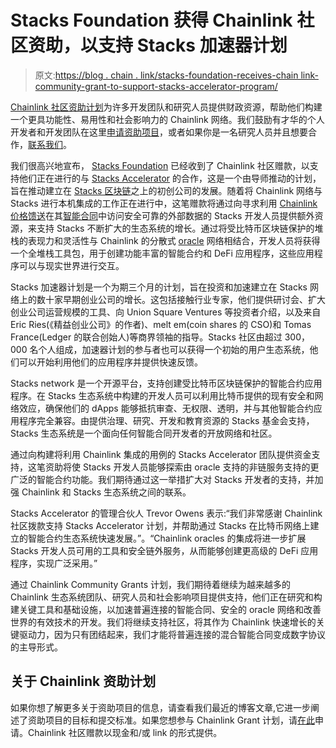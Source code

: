 # Stacks Foundation 获得 Chainlink 社区资助，以支持 Stacks 加速器计划

> 原文:[https://blog . chain . link/stacks-foundation-receives-chain link-community-grant-to-support-stacks-accelerator-program/](https://blog.chain.link/stacks-foundation-receives-chainlink-community-grant-to-support-stacks-accelerator-program/)

[Chainlink 社区资助计划](https://blog.chain.link/introducing-the-chainlink-community-grant-program/)为许多开发团队和研究人员提供财政资源，帮助他们构建一个更具功能性、易用性和社会影响力的 Chainlink 网络。我们鼓励有才华的个人开发者和开发团队在这里[申请资助项目](https://chainlinkgrants.typeform.com/to/efEbsq)，或者如果你是一名研究人员并且想要合作，[联系我们](/cdn-cgi/l/email-protection#a5d7c0d6c0c4d7c6cde5c6cdc4cccbc9cccbcec9c4c7d68bc6cac8)。

我们很高兴地宣布， [Stacks Foundation](https://stacks.org/) 已经收到了 Chainlink 社区赠款，以支持他们正在进行的与 [Stacks Accelerator](https://stacks.ac/) 的合作，这是一个由导师推动的计划，旨在推动建立在 [Stacks 区块链](https://www.stacks.co/)之上的初创公司的发展。随着将 Chainlink 网络与 Stacks 进行本机集成的工作正在进行中，这笔赠款将通过向寻求利用 [Chainlink 价格馈送](https://chain.link/solutions/defi)在其[智能合同](https://chain.link/education/smart-contracts)中访问安全可靠的外部数据的 Stacks 开发人员提供额外资源，来支持 Stacks 不断扩大的生态系统的增长。通过将受比特币区块链保护的堆栈的表现力和灵活性与 Chainlink 的分散式 [oracle](https://chain.link/education/blockchain-oracles) 网络相结合，开发人员将获得一个全堆栈工具包，用于创建功能丰富的智能合约和 DeFi 应用程序，这些应用程序可以与现实世界进行交互。

Stacks 加速器计划是一个为期三个月的计划，旨在投资和加速建立在 Stacks 网络上的数十家早期创业公司的增长。这包括接触行业专家，他们提供研讨会、扩大创业公司运营规模的工具、向 Union Square Ventures 等投资者介绍，以及来自 Eric Ries(《精益创业公司》的作者)、melt em(coin shares 的 CSO)和 Tomas France(Ledger 的联合创始人)等商界领袖的指导。Stacks 社区由超过 300，000 名个人组成，加速器计划的参与者也可以获得一个初始的用户生态系统，他们可以开始利用他们的应用程序并提供快速反馈。

Stacks network 是一个开源平台，支持创建受比特币区块链保护的智能合约应用程序。在 Stacks 生态系统中构建的开发人员可以利用比特币提供的现有安全和网络效应，确保他们的 dApps 能够抵抗审查、无权限、透明，并与其他智能合约应用程序完全兼容。由提供治理、研究、开发和教育资源的 Stacks 基金会支持，Stacks 生态系统是一个面向任何智能合同开发者的开放网络和社区。

通过向构建将利用 Chainlink 集成的用例的 Stacks Accelerator 团队提供资金支持，这笔资助将使 Stacks 开发人员能够探索由 oracle 支持的非链服务支持的更广泛的智能合约功能。我们期待通过这一举措扩大对 Stacks 开发者的支持，并加强 Chainlink 和 Stacks 生态系统之间的联系。

Stacks Accelerator 的管理合伙人 Trevor Owens 表示:“我们非常感谢 Chainlink 社区拨款支持 Stacks Accelerator 计划，并帮助通过 Stacks 在比特币网络上建立的智能合约生态系统快速发展。”。“Chainlink oracles 的集成将进一步扩展 Stacks 开发人员可用的工具和安全链外服务，从而能够创建更高级的 DeFi 应用程序，实现广泛采用。”

通过 Chainlink Community Grants 计划，我们期待着继续为越来越多的 Chainlink 生态系统团队、研究人员和社会影响项目提供支持，他们正在研究和构建关键工具和基础设施，以加速普遍连接的智能合同、安全的 oracle 网络和改善世界的有效技术的开发。我们将继续支持社区，将其作为 Chainlink 快速增长的关键驱动力，因为只有团结起来，我们才能将普遍连接的混合智能合同变成数字协议的主导形式。

## 关于 Chainlink 资助计划

如果你想了解更多关于资助项目的信息，请查看我们最近的博客文章,它进一步阐述了资助项目的目标和提交标准。如果您想参与 Chainlink Grant 计划，请[在此](https://chainlinkgrants.typeform.com/to/efEbsq)申请。Chainlink 社区赠款以现金和/或 link 的形式提供。